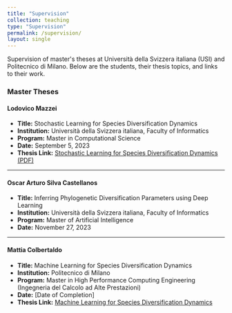 ```yaml
---
title: "Supervision"
collection: teaching
type: "Supervision"
permalink: /supervision/
layout: single
---
```


Supervision of master's theses at Università della Svizzera italiana (USI) and Politecnico di Milano. Below are the students, their thesis topics, and links to their work.

### Master Theses

#### Lodovico Mazzei  
- **Title:** Stochastic Learning for Species Diversification Dynamics  
- **Institution:** Università della Svizzera italiana, Faculty of Informatics  
- **Program:** Master in Computational Science  
- **Date:** September 5, 2023  
- **Thesis Link:** [Stochastic Learning for Species Diversification Dynamics (PDF)](https://thesis.bul.sbu.usi.ch/theses/2193-2223Mazzei/pdf?1697548694)

---

#### Oscar Arturo Silva Castellanos  
- **Title:** Inferring Phylogenetic Diversification Parameters using Deep Learning  
- **Institution:** Università della Svizzera italiana, Faculty of Informatics  
- **Program:** Master of Artificial Intelligence  
- **Date:** November 27, 2023


---

#### Mattia Colbertaldo  
- **Title:** Machine Learning for Species Diversification Dynamics  
- **Institution:** Politecnico di Milano  
- **Program:** Master in High Performance Computing Engineering (Ingegneria del Calcolo ad Alte Prestazioni)  
- **Date:** [Date of Completion]  
- **Thesis Link:** [Machine Learning for Species Diversification Dynamics](https://www.politesi.polimi.it/bitstream/10589/222507/5/Classical_Format_Thesis___Scuola_di_Ingegneria_Industriale_e_dell_Informazione___Politecnico_di_Milano%20%282%29.pdf)

